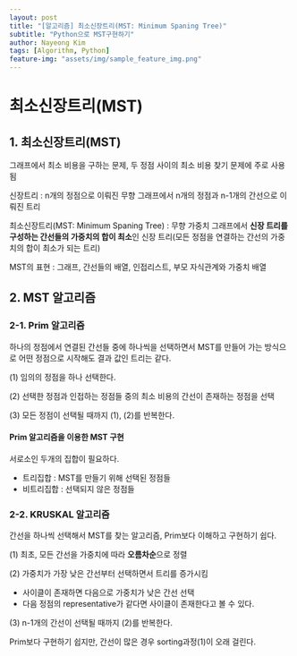 ```yaml
---
layout: post
title: "[알고리즘] 최소신장트리(MST: Minimum Spaning Tree)"
subtitle: "Python으로 MST구현하기"
author: Nayeong Kim
tags: [Algorithm, Python]
feature-img: "assets/img/sample_feature_img.png"
---
```


# 최소신장트리(MST)

## 1. 최소신장트리(MST)

그래프에서 최소 비용을 구하는 문제, 두 정점 사이의 최소 비용 찾기 문제에 주로 사용됨

신장트리 : n개의 정점으로 이뤄진 무향 그래프에서 n개의 정점과 n-1개의 간선으로 이뤄진 트리

최소신장트리(MST: Minimum Spaning Tree) : 무향 가중치 그래프에서 **신장 트리를 구성하는 간선들의 가중치의 합이 최소**인 신장 트리(모든 정점을 연결하는 간선의 가중치의 합이 최소가 되는 트리)

MST의 표현 : 그래프, 간선들의 배열, 인접리스트, 부모 자식관계와 가중치 배열

## 2. MST 알고리즘

### 2-1. Prim 알고리즘

하나의 정점에서 연결된 간선들 중에 하나씩을 선택하면서 MST를 만들어 가는 방식으로 어떤 정점으로 시작해도 결과 값인 트리는 같다.

(1) 임의의 정점을 하나 선택한다.

(2) 선택한 정점과 인접하는 정점들 중의 최소 비용의 간선이 존재하는 정점을 선택

(3) 모든 정점이 선택될 때까지 (1), (2)를 반복한다.

#### Prim 알고리즘을 이용한 MST 구현

서로소인 두개의 집합이 필요하다.

- 트리집합 : MST를 만들기 위해 선택된 정점들
- 비트리집합 : 선택되지 않은 정점들 



### 2-2. KRUSKAL 알고리즘

간선을 하나씩 선택해서 MST를 찾는 알고리즘, Prim보다 이해하고 구현하기 쉽다.

(1) 최초, 모든 간선을 가중치에 따라 **오름차순**으로 정렬

(2) 가중치가 가장 낮은 간선부터 선택하면서 트리를 증가시킴
- 사이클이 존재하면 다음으로 가중치가 낮은 간선 선택
- 다음 정점의  representative가 같다면 사이클이 존재한다고 볼 수 있다.

(3) n-1개의 간선이 선택될 때까지 (2)를 반복한다.

Prim보다 구현하기 쉽지만, 간선이 많은 경우 sorting과정(1)이 오래 걸린다.